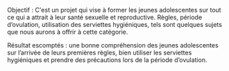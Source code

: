 Objectif : C'est un projet qui vise à former les jeunes adolescentes sur tout ce qui a attrait à leur santé sexuelle et reproductive. Règles, période d’ovulation, utilisation des serviettes hygiéniques, tels sont quelques sujets que nous aurons à offrir à cette catégorie. 

Résultat escomptés : une bonne compréhension des jeunes adolescentes sur l’arrivée de leurs premières règles, bien utiliser les serviettes hygiéniques et prendre des précautions lors de la période d’ovulation. 
